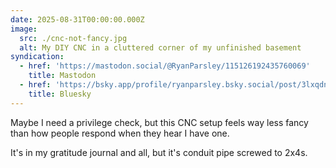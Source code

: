 ```yaml
---
date: 2025-08-31T00:00:00.000Z
image:
  src: ./cnc-not-fancy.jpg
  alt: My DIY CNC in a cluttered corner of my unfinished basement
syndication:
  - href: 'https://mastodon.social/@RyanParsley/115126192435760069'
    title: Mastodon
  - href: 'https://bsky.app/profile/ryanparsley.bsky.social/post/3lxqdn4khut2i'
    title: Bluesky
---
```


Maybe I need a privilege check, but this CNC setup feels way less fancy than
how people respond when they hear I have one.

It's in my gratitude journal and all, but it's conduit pipe screwed to 2x4s.

